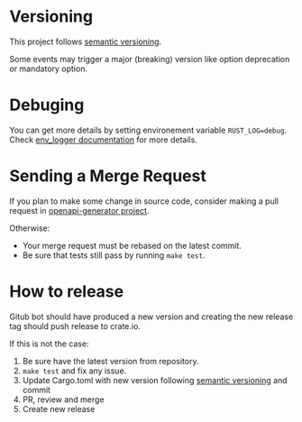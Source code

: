 # Versioning

This project follows [semantic versioning](https://semver.org/).

Some events may trigger a major (breaking) version like option deprecation or mandatory option.

# Debuging

You can get more details by setting environement variable `RUST_LOG=debug`. Check [env_logger documentation](https://docs.rs/env_logger/0.9.3/env_logger/) for more details.

# Sending a Merge Request

If you plan to make some change in source code, consider making a pull request in [openapi-generator project](https://github.com/OpenAPITools/openapi-generator/).

Otherwise:
- Your merge request must be rebased on the latest commit.
- Be sure that tests still pass by running `make test`.

# How to release

Gitub bot should have produced a new version and creating the new release tag should push release to crate.io.

If this is not the case:
1. Be sure have the latest version from repository.
2. `make test` and fix any issue.
3. Update Cargo.toml with new version following [semantic versioning](https://semver.org/) and commit
4. PR, review and merge
5. Create new release